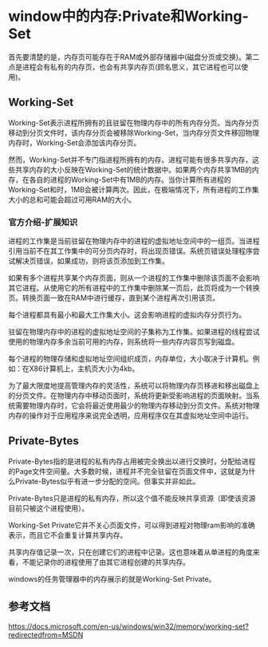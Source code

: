# window中的内存:Private和Working-Set

首先要清楚的是，内存页可能存在于RAM或外部存储器中(磁盘分页或交换)。第二点是进程会有私有的内存页，也会有共享内存页(顾名思义，其它进程也可以使用)。

## Working-Set

Working-Set表示进程所拥有的且驻留在物理内存中的所有内存分页。当内存分页移动到分页文件时，该内存分页会被移除Working-Set，当内存分页文件移回物理内存时，Working-Set会添加该内存分页。

然而，Working-Set并不专门指进程所拥有的内存。进程可能有很多共享内存，这些共享内存的大小反映在Working-Set的统计数据中。如果两个内存共享1MB的内存，在各自的进程的Working-Set中有1MB的内存。当你计算所有进程的Working-Set和时，1MB会被计算两次。因此，在极端情况下，所有进程的工作集大小的总和可能会超过可用RAM的大小。

### 官方介绍-扩展知识

进程的工作集是当前驻留在物理内存中的进程的虚拟地址空间中的一组页。当进程引用当前不在其工作集中的可分页内存时，将出现页错误。系统页错误处理程序尝试解决页错误，如果成功，则将该页添加到工作集。

如果有多个进程共享某个内存页面，则从一个进程的工作集中删除该页面不会影响其它进程。从使用它的所有进程中的工作集中删除某一页后，此页将成为一个转换页。转换页面一致在RAM中进行缓存，直到某个进程再次引用该页。

每个进程都具有最小和最大工作集大小。这会影响进程的虚拟内存分页行为。

驻留在物理内存中的进程的虚拟地址空间的子集称为工作集。如果进程的线程尝试使用的物理内存多余当前可用的内存，则系统将一些内存内容页写到磁盘。

每个进程的物理存储和虚拟地址空间组织成页，内存单位，大小取决于计算机。例如：在X86计算机上，主机页大小为4kb。

为了最大限度地提高管理内存的灵活性，系统可以将物理内存页移进和移出磁盘上的分页文件。在物理内存中移动页面时，系统将更新受影响进程的页面映射。当系统需要物理内存时，它会将最近使用最少的物理内存移动到分页文件。系统对物理内存的操作对于应用程序来说完全透明，应用程序仅在其虚拟地址空间中运行。

## Private-Bytes

Private-Bytes指的是进程的私有内存占用被完全换出以进行交换时，分配给进程的Page文件空间量。大多数时候，进程并不完全驻留在页面文件中，这就是为什么Private-Bytes似乎有进一步分配的空间。但事实并非如此。

Private-Bytes只是进程的私有内存，所以这个值不能反映共享资源（即使该资源目前只被这个进程使用）。

Working-Set Private它并不关心页面文件，可以得到进程对物理ram影响的准确表示，而且它不会重复计算共享内存。

共享内存值记录一次，只在创建它们的进程中记录。这也意味着从单进程的角度来看，不能记录你的进程使用了由其它进程创建的共享内存。

windows的任务管理器中的内存展示的就是Working-Set Private。

## 参考文档

https://docs.microsoft.com/en-us/windows/win32/memory/working-set?redirectedfrom=MSDN

